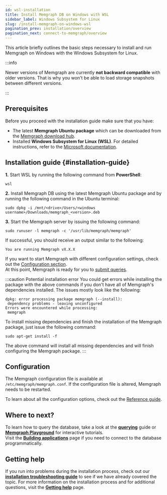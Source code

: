 ```yaml
---
id: wsl-installation
title: Install Memgraph DB on Windows with WSL
sidebar_label: Windows Subsystem for Linux
slug: /install-memgraph-on-windows-wsl
pagination_prev: installation/overview
pagination_next: connect-to-memgraph/overview
---
```


This article briefly outlines the basic steps necessary to install and run
Memgraph on Windows with the Windows Subsystem for Linux.

:::info

Newer versions of Memgraph are currently **not backward compatible** with older
versions. That is why you won't be able to load storage snapshots between
different versions.

:::

## Prerequisites

Before you proceed with the installation guide make sure that you have:

- The latest **Memgraph Ubuntu package** which can be downloaded from the
  [Memgraph download hub](https://memgraph.com/download/).
- Installed **Windows Subsystem for Linux (WSL)**. For detailed instructions,
  refer to the [Microsoft
  documentation](https://docs.microsoft.com/en-us/windows/wsl/install).

## Installation guide {#installation-guide}

**1.** Start WSL by running the following command from **PowerShell**:

```console
wsl
```

**2.** Install Memgraph DB using the latest Memgraph Ubuntu package and by running the
following command in the Ubuntu terminal:

```console
sudo dpkg -i /mnt/<drive>/Users/<windows username>/Downloads/memgraph_<version>.deb
```

**3.** Start the Memgraph server by issuing the following command:

```
sudo runuser -l memgraph -c '/usr/lib/memgraph/memgraph'
```

If successful, you should receive an output similar to the following:

```
You are running Memgraph vX.X.X
```

If you want to start Memgraph with different configuration settings, check out
the [Configuration section](#configuration).<br/>
At this point, Memgraph is ready for you
to [submit queries](/connect-to-memgraph/overview.mdx).

:::caution
Potential installation error You could get errors while installing the package
with the above commands if you don't have all of Memgraph's dependencies
installed. The issues mostly look like the following:

```
dpkg: error processing package memgraph (--install):
 dependency problems - leaving unconfigured
Errors were encountered while processing:
 memgraph
```

To install missing dependencies and finish the installation of the Memgraph
package, just issue the following command:

```
sudo apt-get install -f
```

The above command will install all missing dependencies and will finish
configuring the Memgraph package.
:::

## Configuration

The Memgraph configuration file is available at `/etc/memgraph/memgraph.conf`. If the
configuration file is altered, Memgraph needs to be restarted. 

To learn about
all the configuration options, check out the [Reference
guide](/reference-guide/configuration.md).

## Where to next?

To learn how to query the database, take a look at the
**[querying](/connect-to-memgraph/overview.mdx)** guide or **[Memgraph
Playground](https://playground.memgraph.com/)** for interactive tutorials.<br/>
Visit the **[Building applications](/connect-to-memgraph/drivers/overview.md)**
page if you need to connect to the database programmatically.

## Getting help

If you run into problems during the installation process, check out our
**[installation troubleshooting
guide](/installation/windows/windows-installation-troubleshooting.md)** to see
if we have already covered the topic. For more information on the installation
process and for additional questions, visit the **[Getting help](/help-center)**
page.
